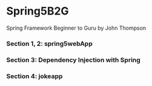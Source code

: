 # Spring5B2G
Spring Framework Beginner to Guru by John Thompson

### Section 1, 2: spring5webApp

### Section 3: Dependency Injection with Spring 

### Section 4: jokeapp
